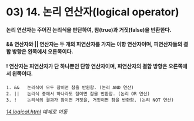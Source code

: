 # 03) 14. 논리 연산자(logical operator)

#### 논리 연산자는 주어진 논리식을 판단하여, 참(true)과 거짓(false)을 반환한다.

#### && 연산자와 || 연산자는 두 개의 피연산자를 가지는 이항 연산자이며, 피연산자들의 결합 방향은 왼쪽에서 오른쪽이다.

#### ! 연산자는 피연산자가 단 하나뿐인 단항 연산자이며, 피연산자의 결합 방향은 오른쪽에서 왼쪽이다.

    1. &&	논리식이 모두 참이면 참을 반환함. (논리 AND 연산)
    2. ||	논리식 중에서 하나라도 참이면 참을 반환함. (논리 OR 연산)
    3. !	논리식의 결과가 참이면 거짓을, 거짓이면 참을 반환함. (논리 NOT 연산)

_[14.logical.html](https://github.com/DaaEun/Studying-JavaScript/blob/main/section02.dataType/section02.example/14.logical.html) 예제로 이동_
